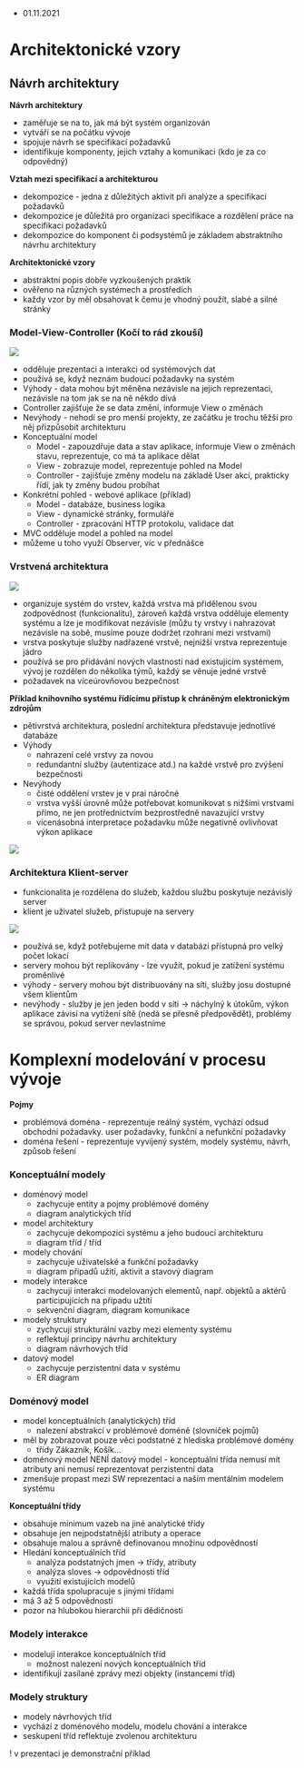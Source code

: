 - 01.11.2021

# Architektonické vzory

## Návrh architektury

**Návrh architektury**
- zaměřuje se na to, jak má být systém organizován
- vytváří se na počátku vývoje
- spojuje návrh se specifikací požadavků
- identifikuje komponenty, jejich vztahy a komunikaci (kdo je za co odpovědný)

**Vztah mezi specifikací a architekturou**
- dekompozice - jedna z důležitých aktivit při analýze a specifikaci požadavků
- dekompozice je důležitá pro organizaci specifikace a rozdělení práce na specifikaci požadavků
- dekompozice do komponent či podsystémů je základem abstraktního návrhu architektury

**Architektonické vzory**
- abstraktní popis dobře vyzkoušených praktik
- ověřeno na různých systémech a prostředích
- každy vzor by měl obsahovat k čemu je vhodný použít, slabé a silné stránky

### **Model-View-Controller** (Kočí to rád zkouší)

<img src="Pictures/mvc.png">

- odděluje prezentaci a interakci od systémových dat
- používá se, když neznám budoucí požadavky na systém
- Výhody - data mohou být měněna nezávisle na jejich reprezentaci, nezávisle na tom jak se na ně někdo dívá
- Controller zajišťuje že se data změní, informuje View o změnách
- Nevýhody - nehodí se pro menší projekty, ze začátku je trochu těžší pro něj přizpůsobit architekturu
- Konceptuální model
    - Model - zapouzdřuje data a stav aplikace, informuje View o změnách stavu, reprezentuje, co má ta aplikace dělat
    - View - zobrazuje model, reprezentuje pohled na Model
    - Controller - zajišťuje změny modelu na základě User akcí, prakticky řídí, jak ty změny budou probíhat
- Konkrétní pohled - webové aplikace (příklad)
    - Model - databáze, business logika
    - View - dynamické stránky, formuláře
    - Controller - zpracování HTTP protokolu, validace dat
- MVC odděluje model a pohled na model
- můžeme u toho využí Observer, víc v přednášce


### **Vrstvená architektura**

<img src="Pictures/vrstva.png">

- organizuje systém do vrstev, každá vrstva má přidělenou svou zodpovědnost (funkcionalitu), zároveň každá vrstva odděluje elementy systému a lze je modifikovat nezávisle (můžu ty vrstvy i nahrazovat nezávisle na sobě, musíme pouze dodržet rzohraní mezi vrstvami)
- vrstva poskytuje služby nadřazené vrstvě, nejnižší vrstva reprezentuje jádro
- používá se pro přidávání nových vlastností nad existujícím systémem, vývoj je rozdělen do několika týmů, každý se věnuje jedné vrstvě
- požadavek na víceúrovňovou bezpečnost

**Příklad knihovního systému řídícímu přístup k chráněným elektronickým zdrojům**
- pětivrstvá architektura, poslední architektura představuje jednotlivé databáze
- Výhody
    - nahrazení celé vrstvy za novou
    - redundantní služby (autentizace atd.) na každé vrstvě pro zvýšení bezpečnosti
- Nevýhody
    - čisté oddělení vrstev je v prai náročné
    - vrstva vyšší úrovně může potřebovat komunikovat s nižšími vrstvami přímo, ne jen protřednictvím bezprostředně navazující vrstvy
    - vícenásobná interpretace požadavku může negativně ovlivňovat výkon aplikace

<img src="Pictures/vsrtva.png">

### **Architektura Klient-server**
- funkcionalita je rozdělena do služeb, každou službu poskytuje nezávislý server
- klient je uživatel služeb, přistupuje na servery

<img src="Pictures/server.png">

- používá se, když potřebujeme mít data v databázi přístupná pro velký počet lokací
- servery mohou být replikovány - lze využít, pokud je zatížení systému proměnlivé
- výhody - servery mohou být distribuovány na síti, služby josu dostupné všem klientům
- nevýhody - služby je jen jeden bodd v síti -> náchylný k útokům, výkon aplikace závisí na vytížení sítě (nedá se přesně předpovědět), problémy se správou, pokud server nevlastníme

# Komplexní modelování v procesu vývoje

**Pojmy**
- problémová doména - reprezentuje reálný systém, vychází odsud obchodní požadavky. user požadavky, funkční a nefunkční požadavky
- doména řešení - reprezentuje vyvíjený systém, modely systému, návrh, způsob řešení

### Konceptuální modely
- doménový model
    - zachycuje entity a pojmy problémové domény
    - diagram analytických tříd
- model architektury
    - zachycuje dekompozici systému a jeho budoucí architekturu
    - diagram tříd / tříd
- modely chování
    - zachycuje uživatelské a funkční požadavky
    - diagram případů užití, aktivit a stavový diagram
- modely interakce
    - zachycují interakci modelovaných elementů, např. objektů a aktérů participujících na případu užtití
    - sekvenční diagram, diagram komunikace
- modely struktury
    - zychycují strukturální vazby mezi elementy systému
    - reflektují principy návrhu architektury
    - diagram návrhových tříd
- datový model
    - zachycuje perzistentní data v systému
    - ER diagram

### Doménový model
- model konceptuálních (analytických) tříd
    - nalezení abstrakcí v problémové doméně (slovníček pojmů)
- měl by zobrazovat pouze věci podstatné z hlediska problémové domény
    - třídy Zákazník, Košík...
- doménový model NENÍ datový model - konceptuální třída nemusí mít atributy ani nemusí reprezentovat perzistentní data
- zmenšuje propast mezi SW reprezentací a naším mentálním modelem systému

**Konceptuální třídy**
- obsahuje minimum vazeb na jiné analytické třídy
- obsahuje jen nejpodstatnější atributy a operace
- obsahuje malou a správně definovanou množinu odpovědností
- Hledání konceptuálních tříd
    - analýza podstatných jmen -> třídy, atributy
    - analýza sloves -> odpovědnosti tříd
    - využití existujících modelů
- každá třída spolupracuje s jinými třídami
- má 3 až 5 odpovědností
- pozor na hlubokou hierarchii při dědičnosti

### Modely interakce
- modelují interakce konceptuálních tříd
    - možnost nalezení nových konceptuálních tříd
- identifikují zasílané zprávy mezi objekty (instancemi tříd)

### Modely struktury
- modely návrhových tříd
- vychází z doménového modelu, modelu chování a interakce
- seskupení tříd reflektuje zvolenou architekturu

! v prezentaci je demonstrační příklad